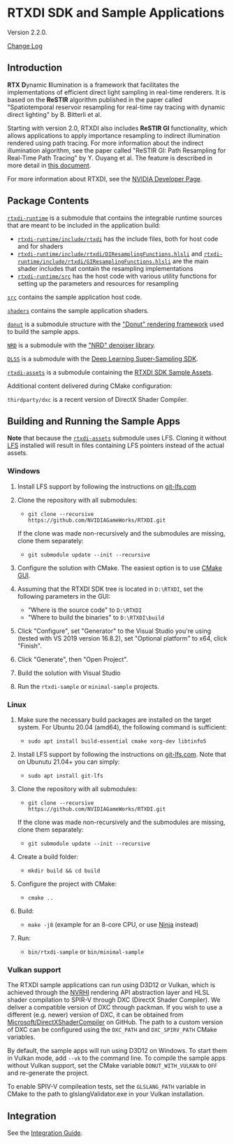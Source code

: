 
# RTXDI SDK and Sample Applications

Version 2.2.0.

[Change Log](ChangeLog.md)

## Introduction

**RTX** **D**ynamic **I**llumination is a framework that facilitates the implementations of efficient direct light sampling in real-time renderers. It is based on the **ReSTIR** algorithm published in the paper called "Spatiotemporal reservoir resampling for real-time ray tracing with dynamic direct lighting" by B. Bitterli et al.

Starting with version 2.0, RTXDI also includes **ReSTIR GI** functionality, which allows applications to apply importance resampling to indirect illumination rendered using path tracing. For more information about the indirect illumination algorithm, see the paper called "ReSTIR GI: Path Resampling for Real-Time Path Tracing" by Y. Ouyang et al. The feature is described in more detail in [this document](doc/RestirGI.md).

For more information about RTXDI, see the [NVIDIA Developer Page](https://developer.nvidia.com/rtxdi).

## Package Contents

[`rtxdi-runtime`](https://github.com/NVIDIAGameWorks/rtxdi-runtime) is a submodule that contains the integrable runtime sources that are meant to be included in the application build:

- [`rtxdi-runtime/include/rtxdi`](https://github.com/NVIDIAGameWorks/rtxdi-runtime/tree/main/include/rtxdi) has the include files, both for host code and for shaders
- [`rtxdi-runtime/include/rtxdi/DIResamplingFunctions.hlsli`](https://github.com/NVIDIAGameWorks/rtxdi-runtime/tree/main/include/rtxdi/DIResamplingFunctions.hlsli) and [`rtxdi-runtime/include/rtxdi/GIResamplingFunctions.hlsli`](https://github.com/NVIDIAGameWorks/rtxdi-runtime/tree/main/include/rtxdi/GIResamplingFunctions.hlsli) are the main shader includes that contain the resampling implementations
- [`rtxdi-runtime/src`](https://github.com/NVIDIAGameWorks/rtxdi-runtime/tree/main/src) has the host code with various utility functions for setting up the parameters and resources for resampling

[`src`](src) contains the sample application host code.

[`shaders`](shaders) contains the sample application shaders.

[`donut`](donut) is a submodule structure with the ["Donut" rendering framework](https://github.com/NVIDIAGameWorks/donut) used to build the sample apps.

[`NRD`](NRD) is a submodule with the ["NRD" denoiser library](https://github.com/NVIDIAGameWorks/RayTracingDenoiser).

[`DLSS`](DLSS) is a submodule with the [Deep Learning Super-Sampling SDK](https://github.com/NVIDIA/DLSS).

[`rtxdi-assets`](https://github.com/NVIDIAGameWorks/rtxdi-assets) is a submodule containing the [RTXDI SDK Sample Assets](https://github.com/NVIDIAGameWorks/rtxdi-assets).

Additional content delivered during CMake configuration:

`thirdparty/dxc` is a recent version of DirectX Shader Compiler.

## Building and Running the Sample Apps

**Note** that because the [`rtxdi-assets`](https://github.com/NVIDIAGameWorks/rtxdi-assets) submodule uses LFS. Cloning it without [LFS](https://git-lfs.com) installed will result in files containing LFS pointers instead of the actual assets.

### Windows

1. Install LFS support by following the instructions on [git-lfs.com](https://git-lfs.com)

2. Clone the repository with all submodules:
	- `git clone --recursive https://github.com/NVIDIAGameWorks/RTXDI.git`

	If the clone was made non-recursively and the submodules are missing, clone them separately:

	- `git submodule update --init --recursive`

3. Configure the solution with CMake. The easiest option is to use [CMake GUI](https://cmake.org/download/).

4. Assuming that the RTXDI SDK tree is located in `D:\RTXDI`, set the following parameters in the GUI:
	- "Where is the source code" to `D:\RTXDI`
	- "Where to build the binaries" to `D:\RTXDI\build`

5. Click "Configure", set "Generator" to the Visual Studio you're using (tested with VS 2019 version 16.8.2), set "Optional platform" to x64, click "Finish".

6. Click "Generate", then "Open Project".

7. Build the solution with Visual Studio 

8. Run the `rtxdi-sample` or `minimal-sample` projects.

### Linux

1. Make sure the necessary build packages are installed on the target system. For Ubuntu 20.04 (amd64), the following command is sufficient:
	- `sudo apt install build-essential cmake xorg-dev libtinfo5`

2. Install LFS support by following the instructions on [git-lfs.com](https://git-lfs.com). Note that on Ubunutu 21.04+ you can simply:
	- `sudo apt install git-lfs`

3. Clone the repository with all submodules:
	- `git clone --recursive https://github.com/NVIDIAGameWorks/RTXDI.git`

	If the clone was made non-recursively and the submodules are missing, clone them separately:

	- `git submodule update --init --recursive`

4. Create a build folder:
	- `mkdir build && cd build`

5. Configure the project with CMake:
	- `cmake ..`

6. Build:
	- `make -j8` (example for an 8-core CPU, or use [Ninja](https://ninja-build.org) instead)

7. Run:
	- `bin/rtxdi-sample` or `bin/minimal-sample`

### Vulkan support

The RTXDI sample applications can run using D3D12 or Vulkan, which is achieved through the [NVRHI](https://github.com/NVIDIAGameWorks/nvrhi) rendering API abstraction layer and HLSL shader compilation to SPIR-V through DXC (DirectX Shader Compiler). We deliver a compatible version of DXC through packman. If you wish to use a different (e.g. newer) version of DXC, it can be obtained from [Microsoft/DirectXShaderCompiler](https://github.com/Microsoft/DirectXShaderCompiler) on GitHub. The path to a custom version of DXC can be configured using the `DXC_PATH` and `DXC_SPIRV_PATH` CMake variables.

By default, the sample apps will run using D3D12 on Windows. To start them in Vulkan mode, add `--vk` to the command line. To compile the sample apps without Vulkan support, set the CMake variable `DONUT_WITH_VULKAN` to `OFF` and re-generate the project.

To enable SPIV-V compileation tests, set the `GLSLANG_PATH` variable in CMake to the path to glslangValidator.exe in your Vulkan installation.

## Integration

See the [Integration Guide](doc/Integration.md).
